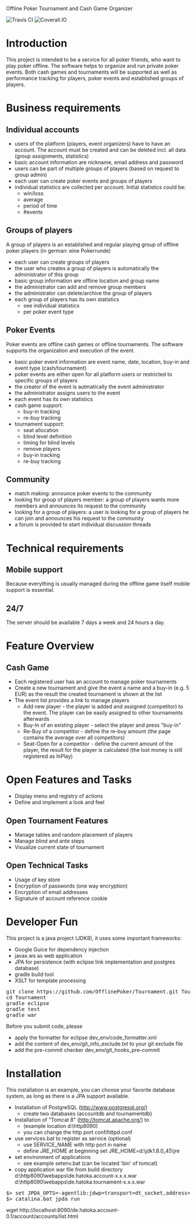Offline Poker Tournament and Cash Game Organizer

![Travis CI](https://travis-ci.org/OfflinePoker/Tournament.svg?branch=master) ![Coverall.IO](https://coveralls.io/repos/OfflinePoker/Tournament/badge.png)

# Introduction

This project is intended to be a service for all poker friends, who want to play poker offline.
The software helps to organize and run private poker events.
Both cash games and tournaments will be supported as well as performance tracking for players, poker events and established groups of players.

# Business requirements

## Individual accounts

* users of the platform (players, event organizers) have to have an account. The account must be created and can be deleted incl. all data (group assignments, statistics)
* basic account information are nickname, email address and password
* users can be part of multiple groups of players (based on request to group admin)
* each user can create poker events and groups of players
* individual statistics are collected per account. Initial statistics could be:
    * win/loss
    * average
    * period of time
    * #events

## Groups of players

A group of players is an established and regular playing group of offline poker players (in german: eine Pokerrunde)

* each user can create groups of players
* the user who creates a group of players is automatically the administrator of this group
* basic group information are offline location and group name
* the administrator can add and remove group members
* the administrator can delete/archive the group of players
* each group of players has its own statistics
    * see individual statistics
    * per poker event type

## Poker Events

Poker events are offline cash games or offline tournaments. The software supports the organization and execution of the event.

* basic poker event information are event name, date, location, buy-in and event type (cash/tournament)
* poker events are either open for all platform users or restricted to specific groups of players
* the creator of the event is autmatically the event administrator
* the administrator assigns users to the event
* each event has its own statistics
* cash game support:
     * buy-in tracking
     * re-buy tracking
* tournament support:
     * seat allocation
     * blind level definition
     * timing for blind levels
     * remove players
     * buy-in tracking
     * re-buy tracking

## Community

* match making: announce poker events to the community
* looking for group of players member: a group of players wants more members and announces its request to the community
* looking for a group of players: a user is looking for a group of players he can join and announces his request to the community
* a forum is provided to start individual discussion threads

# Technical requirements

## Mobile support

Because everything is usually managed during the offline game itself mobile support is essential.

## 24/7

The server should be available 7 days a week and 24 hours a day.


# Feature Overview

## Cash Game

* Each registered user has an account to manage poker tournaments
* Create a new tournament and give the event a name and a buy-in (e.g. 5 EUR) as the result the created tournament is shown at the list
* The event list provides a link to manage players
    * Add new player - the player is added and assigned (competitor) to the event. The player can be easily assigned to other tournaments afterwards
    * Buy-In of an existing player - select the player and press "buy-in"
    * Re-Buy of a competitor - define the re-buy amount (the page contains the average over all competitors)
    * Seat-Open for a competitor - define the current amount of the player, the result for the player is calculated (the lost money is still registered as InPlay)

# Open Features and Tasks

* Display menu and registry of actions
* Define and implement a look and feel

## Open Tournament Features
* Manage tables and random placement of players
* Manage blind and ante steps
* Visualize current state of tournament

## Open Technical Tasks
* Usage of key store
* Encryption of passwords (one way encryption)
* Encryption of email addresses
* Signature of account reference cookie

# Developer Fun

This project is a java project (JDK8), it uses some important frameworks:
* Google Guice for dependency injection
* javax.ws as web application
* JPA for persistence (with eclipse link implementation and postgres database)
* gradle build tool
* XSLT for template processing

<pre>
git clone https://github.com/OfflinePoker/Tournament.git Tournament
cd Tournament
gradle eclipse
gradle test
gradle war
</pre>
Before you submit code, please
* apply the formatter for eclipse dev_env/code_formatter.xml
* add the content of dev_env/git_info_exclude.txt to your git exclude file
* add the pre-commit checker dev_env/git_hooks_pre-commit

# Installation
This installation is an example, you can choose your favorite database system, as long as there is a JPA support available.
* Installation of PostgreSQL (http://www.postgresql.org/)
    * create two databases (accountdb and tournamentdb)
* Installation of "Tomcat 8" (http://tomcat.apache.org/) to
    * (example location d:\http8090)
    * you can change the http port conf/httpd.conf
* use services.bat to register as service (optional)
    * use SERVICE_NAME with http port in name
    * define JRE_HOME at beginning set JRE_HOME=d:\jdk1.8.0_45\jre
* set environment of applications
    * see example setenv.bat (can be located 'bin' of tomcat)
* copy application war file from build directory
    d:\http8090\webapps\de.hatoka.account-x.x.x.war
    d:\http8090\webapps\de.hatoka.tournament-x.x.x.war

<pre>
$> set JPDA_OPTS=-agentlib:jdwp=transport=dt_socket,address=6667,server=y,suspend=n
$> catalina.bat jpda run
</pre>

wget http://localhost:8090/de.hatoka.account-0.1/account/accounts/list.html
